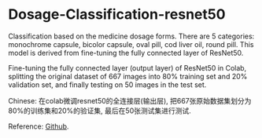 # Dosage-Classification-resnet50
Classification based on the medicine dosage forms. There are 5 categories: monochrome capsule, bicolor capsule, oval pill, cod liver oil, round pill. This model is derived from fine-tuning the fully connected layer of ResNet50.

Fine-tuning the fully connected layer (output layer) of ResNet50 in Colab, splitting the original dataset of 667 images into 80% training set and 20% validation set, and finally testing on 50 images in the test set.

Chinese: 在colab微调resnet50的全连接层(输出层), 把667张原始数据集划分为80%的训练集和20%的验证集, 最后在50张测试集进行测试.

Reference: [Github](https://github.com/TommyZihao/Train_Custom_Dataset/图像分类).